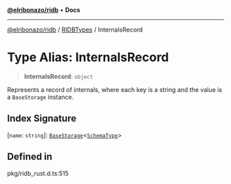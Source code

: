 [**@elribonazo/ridb**](../../../README.md) • **Docs**

***

[@elribonazo/ridb](../../../README.md) / [RIDBTypes](../README.md) / InternalsRecord

# Type Alias: InternalsRecord

> **InternalsRecord**: `object`

Represents a record of internals, where each key is a string and the value is a `BaseStorage` instance.

## Index Signature

 \[`name`: `string`\]: [`BaseStorage`](../classes/BaseStorage.md)\<[`SchemaType`](SchemaType.md)\>

## Defined in

pkg/ridb\_rust.d.ts:515
